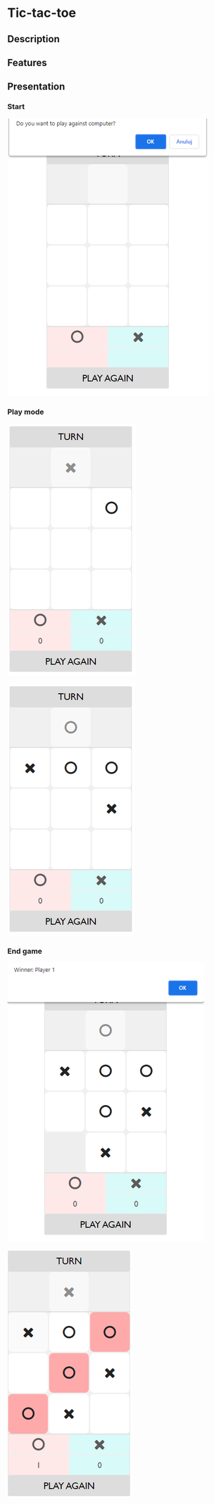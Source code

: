 # Tic-tac-toe

## Description

## Features

## Presentation

### Start

<img src="pictures/gra1.PNG"
     alt="Ship placement"/>


### Play mode

<img src="pictures/gra2.PNG"
     alt="Play mode"/>

<img src="pictures/gra3.PNG"
     alt="Shooting"/>

### End game

<img src="pictures/gra4.PNG"
     alt="End game"/>


<img src="pictures/gra5.PNG"
     alt="End game"/>

